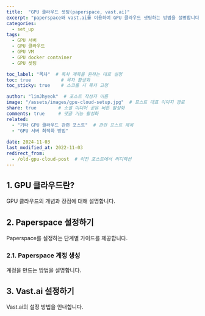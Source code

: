 ```yaml
---
title:  "GPU 클라우드 셋팅(paperspace, vast.ai)"
excerpt: "paperspace와 vast.ai를 이용하여 GPU 클라우드 셋팅하는 방법을 설명합니다."
categories: 
  - set_up
tags:
  - GPU 서버
  - GPU 클라우드
  - GPU VM
  - GPU docker container
  - GPU 셋팅

toc_label: "목차"  # 목차 제목을 원하는 대로 설정
toc: true           # 목차 활성화
toc_sticky: true    # 스크롤 시 목차 고정

author: "limJhyeok"  # 포스트 작성자 이름
image: "/assets/images/gpu-cloud-setup.jpg"  # 포스트 대표 이미지 경로
share: true        # 소셜 미디어 공유 버튼 활성화
comments: true     # 댓글 기능 활성화
related:
  - "기타 GPU 클라우드 관련 포스트"  # 관련 포스트 제목
  - "GPU 서버 최적화 방법"
  
date: 2024-11-03
last_modified_at: 2022-11-03
redirect_from: 
  - /old-gpu-cloud-post  # 이전 포스트에서 리디렉션
---
```



## 1. GPU 클라우드란?
GPU 클라우드의 개념과 장점에 대해 설명합니다.

## 2. Paperspace 설정하기
Paperspace를 설정하는 단계별 가이드를 제공합니다.

### 2.1. Paperspace 계정 생성
계정을 만드는 방법을 설명합니다.

## 3. Vast.ai 설정하기
Vast.ai의 설정 방법을 안내합니다.
